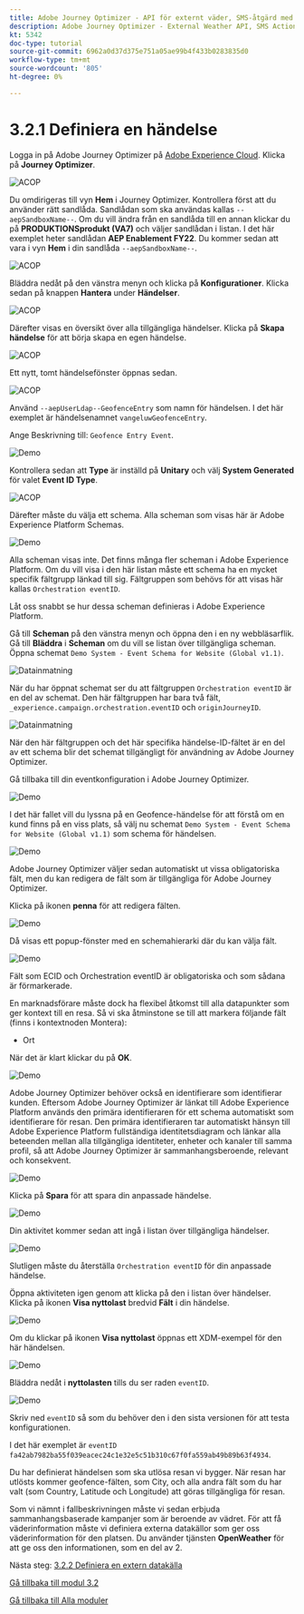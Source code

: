 ```yaml
---
title: Adobe Journey Optimizer - API för externt väder, SMS-åtgärd med mera - Definiera en händelse
description: Adobe Journey Optimizer - External Weather API, SMS Action med mera
kt: 5342
doc-type: tutorial
source-git-commit: 6962a0d37d375e751a05ae99b4f433b0283835d0
workflow-type: tm+mt
source-wordcount: '805'
ht-degree: 0%

---
```


# 3.2.1 Definiera en händelse

Logga in på Adobe Journey Optimizer på [Adobe Experience Cloud](https://experience.adobe.com). Klicka på **Journey Optimizer**.

![ACOP](./../../../modules/ajo-b2c/module3.1/images/acophome.png)

Du omdirigeras till vyn **Hem** i Journey Optimizer. Kontrollera först att du använder rätt sandlåda. Sandlådan som ska användas kallas `--aepSandboxName--`. Om du vill ändra från en sandlåda till en annan klickar du på **PRODUKTIONSprodukt (VA7)** och väljer sandlådan i listan. I det här exemplet heter sandlådan **AEP Enablement FY22**. Du kommer sedan att vara i vyn **Hem** i din sandlåda `--aepSandboxName--`.

![ACOP](./../../../modules/ajo-b2c/module3.1/images/acoptriglp.png)

Bläddra nedåt på den vänstra menyn och klicka på **Konfigurationer**. Klicka sedan på knappen **Hantera** under **Händelser**.

![ACOP](./images/acopmenu.png)

Därefter visas en översikt över alla tillgängliga händelser. Klicka på **Skapa händelse** för att börja skapa en egen händelse.

![ACOP](./images/emptyevent.png)

Ett nytt, tomt händelsefönster öppnas sedan.

![ACOP](./images/emptyevent1.png)

Använd `--aepUserLdap--GeofenceEntry` som namn för händelsen. I det här exemplet är händelsenamnet `vangeluwGeofenceEntry`.

Ange Beskrivning till: `Geofence Entry Event`.

![Demo](./images/evname.png)

Kontrollera sedan att **Type** är inställd på **Unitary** och välj **System Generated** för valet **Event ID Type**.

![ACOP](./images/eventidtype.png)

Därefter måste du välja ett schema. Alla scheman som visas här är Adobe Experience Platform Schemas.

![Demo](./images/evschema.png)

Alla scheman visas inte. Det finns många fler scheman i Adobe Experience Platform.
Om du vill visa i den här listan måste ett schema ha en mycket specifik fältgrupp länkad till sig. Fältgruppen som behövs för att visas här kallas `Orchestration eventID`.

Låt oss snabbt se hur dessa scheman definieras i Adobe Experience Platform.

Gå till **Scheman** på den vänstra menyn och öppna den i en ny webbläsarflik. Gå till **Bläddra** i **Scheman** om du vill se listan över tillgängliga scheman.
Öppna schemat `Demo System - Event Schema for Website (Global v1.1)`.

![Datainmatning](./images/schemas.png)

När du har öppnat schemat ser du att fältgruppen `Orchestration eventID` är en del av schemat.
Den här fältgruppen har bara två fält, `_experience.campaign.orchestration.eventID` och `originJourneyID`.

![Datainmatning](./images/schemageo.png)

När den här fältgruppen och det här specifika händelse-ID-fältet är en del av ett schema blir det schemat tillgängligt för användning av Adobe Journey Optimizer.

Gå tillbaka till din eventkonfiguration i Adobe Journey Optimizer.

![Demo](./images/evschema.png)

I det här fallet vill du lyssna på en Geofence-händelse för att förstå om en kund finns på en viss plats, så välj nu schemat `Demo System - Event Schema for Website (Global v1.1)` som schema för händelsen.

![Demo](./images/evschema1.png)

Adobe Journey Optimizer väljer sedan automatiskt ut vissa obligatoriska fält, men du kan redigera de fält som är tillgängliga för Adobe Journey Optimizer.

Klicka på ikonen **penna** för att redigera fälten.

![Demo](./images/editfields.png)

Då visas ett popup-fönster med en schemahierarki där du kan välja fält.

![Demo](./images/popup.png)

Fält som ECID och Orchestration eventID är obligatoriska och som sådana är förmarkerade.

En marknadsförare måste dock ha flexibel åtkomst till alla datapunkter som ger kontext till en resa. Så vi ska åtminstone se till att markera följande fält (finns i kontextnoden Montera):

- Ort

När det är klart klickar du på **OK**.

![Demo](./images/popupok.png)

Adobe Journey Optimizer behöver också en identifierare som identifierar kunden. Eftersom Adobe Journey Optimizer är länkat till Adobe Experience Platform används den primära identifieraren för ett schema automatiskt som identifierare för resan.
Den primära identifieraren tar automatiskt hänsyn till Adobe Experience Platform fullständiga identitetsdiagram och länkar alla beteenden mellan alla tillgängliga identiteter, enheter och kanaler till samma profil, så att Adobe Journey Optimizer är sammanhangsberoende, relevant och konsekvent.

![Demo](./images/eventidentifier.png)

Klicka på **Spara** för att spara din anpassade händelse.

![Demo](./images/save.png)

Din aktivitet kommer sedan att ingå i listan över tillgängliga händelser.

![Demo](./images/eventlist.png)

Slutligen måste du återställa `Orchestration eventID` för din anpassade händelse.

Öppna aktiviteten igen genom att klicka på den i listan över händelser.
Klicka på ikonen **Visa nyttolast** bredvid **Fält** i din händelse.

![Demo](./images/eventlist1.png)

Om du klickar på ikonen **Visa nyttolast** öppnas ett XDM-exempel för den här händelsen.

![Demo](./images/fieldseyepayload.png)

Bläddra nedåt i **nyttolasten** tills du ser raden `eventID`.

![Demo](./images/fieldseyepayloadev.png)

Skriv ned `eventID` så som du behöver den i den sista versionen för att testa konfigurationen.

I det här exemplet är `eventID` `fa42ab7982ba55f039eacec24c1e32e5c51b310c67f0fa559ab49b89b63f4934`.

Du har definierat händelsen som ska utlösa resan vi bygger. När resan har utlösts kommer geofence-fälten, som City, och alla andra fält som du har valt (som Country, Latitude och Longitude) att göras tillgängliga för resan.

Som vi nämnt i fallbeskrivningen måste vi sedan erbjuda sammanhangsbaserade kampanjer som är beroende av vädret. För att få väderinformation måste vi definiera externa datakällor som ger oss väderinformation för den platsen. Du använder tjänsten **OpenWeather** för att ge oss den informationen, som en del av 2.

Nästa steg: [3.2.2 Definiera en extern datakälla](./ex2.md)

[Gå tillbaka till modul 3.2](journey-orchestration-external-weather-api-sms.md)

[Gå tillbaka till Alla moduler](../../../overview.md)
